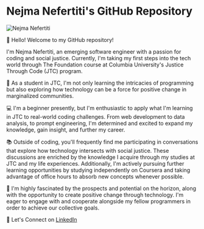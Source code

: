 # Nejma Nefertiti's GitHub Repository

![Nejma Nefertiti](https://images.app.goo.gl/vb8v9Sfyka6KkS3q9.jpg)

👋 Hello! Welcome to my GitHub repository!

I'm Nejma Nefertiti, an emerging software engineer with a passion for coding and social justice. Currently, I'm taking my first steps into the tech world through The Foundation course at Columbia University's Justice Through Code (JTC) program.

🌱 As a student in JTC, I'm not only learning the intricacies of programming but also exploring how technology can be a force for positive change in marginalized communities.

💻 I'm a beginner presently, but I'm enthusiastic to apply what I'm learning in JTC to real-world coding challenges. From web development to data analysis, to prompt engineering, I'm determined and excited to expand my knowledge, gain insight, and further my career.

📚 Outside of coding, you'll frequently find me participating in conversations that explore how technology intersects with social justice. These discussions are enriched by the knowledge I acquire through my studies at JTC and my life experiences. Additionally, I'm actively pursuing further learning opportunities by studying independently on Coursera and taking advantage of office hours to absorb new concepts whenever possible.

🚀 I'm highly fascinated by the prospects and potential on the horizon, along with the opportunity to create positive change through technology. I'm eager to engage with and cooperate alongside my fellow programmers in order to achieve our collective goals.

🔗 Let's Connect on [LinkedIn](https://www.linkedin.com/in/nejmanefertiti)

